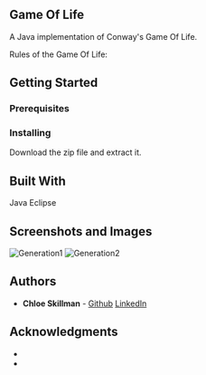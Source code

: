 ## Game Of Life

A Java implementation of Conway's Game Of Life.

Rules of the Game Of Life:

 




## Getting Started



### Prerequisites



### Installing

Download the zip file and extract it.


## Built With

Java Eclipse

## Screenshots and Images

![Generation1](https://raw.githubusercontent.com/ChloeLS/Game-Of-Life/blob/master/Gen1.jpg) ![Generation2](https://raw.githubusercontent.com/ChloeLS/Game-Of-Life/blob/master/Gen2.jpg)


## Authors

* **Chloe Skillman** - [Github](https://github.com/ChloeLS)
                                         [LinkedIn](https://www.linkedin.com/in/chloe-skillman-b80941183/)



## Acknowledgments

* 
*  
